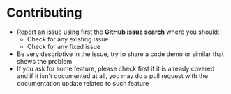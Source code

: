 Contributing
====================

- Report an issue using first the **[GitHub issue search](https://github.com/neoacevedo/yii2-auditing/search?q=&type=Issues)** where you should:
  - Check for any existing issue
  - Check for any fixed issue
- Be very descriptive in the issue, try to share a code demo or similar that shows the problem
- If you ask for some feature, please check first if it is already covered and if it isn't documented at all, you may do a pull request with the documentation update related to such feature

